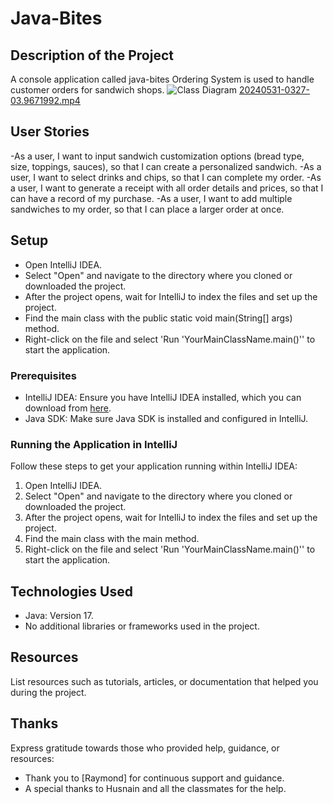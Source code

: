 # Java-Bites

## Description of the Project
A console application called java-bites Ordering System is used to handle customer orders for sandwich shops.
![Class Diagram](path/to/your/class_diagram.png)
[20240531-0327-03.9671992.mp4](..%2F..%2FUsers%2FStudent%2FAppData%2FLocal%2FPackages%2FMicrosoft.ScreenSketch_8wekyb3d8bbwe%2FTempState%2FRecordings%2F20240531-0327-03.9671992.mp4)

## User Stories

-As a user, I want to input sandwich customization options (bread type, size, toppings, sauces), so that I can create a personalized sandwich.
-As a user, I want to select drinks and chips, so that I can complete my order.
-As a user, I want to generate a receipt with all order details and prices, so that I can have a record of my purchase.
-As a user, I want to add multiple sandwiches to my order, so that I can place a larger order at once.

## Setup

- Open IntelliJ IDEA.
- Select "Open" and navigate to the directory where you cloned or downloaded the project.
- After the project opens, wait for IntelliJ to index the files and set up the project.
- Find the main class with the public static void main(String[] args) method.
- Right-click on the file and select 'Run 'YourMainClassName.main()'' to start the application.

### Prerequisites

- IntelliJ IDEA: Ensure you have IntelliJ IDEA installed, which you can download from [here](https://www.jetbrains.com/idea/download/).
- Java SDK: Make sure Java SDK is installed and configured in IntelliJ.

### Running the Application in IntelliJ

Follow these steps to get your application running within IntelliJ IDEA:

1. Open IntelliJ IDEA.
2. Select "Open" and navigate to the directory where you cloned or downloaded the project.
3. After the project opens, wait for IntelliJ to index the files and set up the project.
4. Find the main class with the main method.
5. Right-click on the file and select 'Run 'YourMainClassName.main()'' to start the application.

## Technologies Used

- Java: Version 17.
- No additional libraries or frameworks used in the project.

## Resources

List resources such as tutorials, articles, or documentation that helped you during the project.

## Thanks

Express gratitude towards those who provided help, guidance, or resources:

- Thank you to [Raymond] for continuous support and guidance.
- A special thanks to Husnain and all the classmates for the help.

